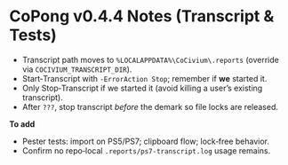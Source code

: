 <!-- status: stub; target: 150+ words -->
<!-- status: stub; target: 150+ words -->
<!-- status: stub; target: 150+ words -->
<!-- status: stub; target: 150+ words -->
<!-- status: stub; target: 150+ words -->
# CoPong v0.4.4 Notes (Transcript & Tests)

- Transcript path moves to `%LOCALAPPDATA%\CoCivium\.reports` (override via `COCIVIUM_TRANSCRIPT_DIR`).
- Start‑Transcript with `-ErrorAction Stop`; remember if **we** started it.
- Only Stop‑Transcript if we started it (avoid killing a user’s existing transcript).
- After `???`, stop transcript *before* the demark so file locks are released.

**To add**
- Pester tests: import on PS5/PS7; clipboard flow; lock‑free behavior.
- Confirm no repo‑local `.reports/ps7-transcript.log` usage remains.






